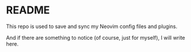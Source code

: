 # README

This repo is used to save and sync my Neovim config files and plugins.

And if there are something to notice (of course, just for myself), I will write here.


